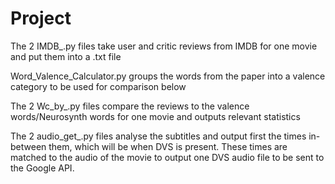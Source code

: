 # Project

The 2 IMDB_.py files take user and critic reviews from IMDB for one movie and put them into a .txt file

Word_Valence_Calculator.py groups the words from the paper into a valence category to be used for comparison below

The 2 Wc_by_.py files compare the reviews to the valence words/Neurosynth words for one movie and outputs relevant statistics

The 2 audio_get_.py files analyse the subtitles and output first the times in-between them, which will be when DVS is present. These times are matched to the audio of the movie to output one DVS audio file to be sent to the Google API.

